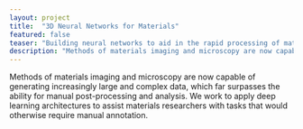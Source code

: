 ```yaml
---
layout: project
title:  "3D Neural Networks for Materials"
featured: false
teaser: "Building neural networks to aid in the rapid processing of materials images."
description: "Methods of materials imaging and microscopy are now capable of generating increasingly large and complex data, which far surpasses the ability for manual post-processing and analysis. We work to apply deep learning architectures to assist materials researchers with tasks that would otherwise require manual annotation."
---
```


Methods of materials imaging and microscopy are now capable of generating increasingly large and complex data, which far surpasses the ability for manual post-processing and analysis. We work to apply deep learning architectures to assist materials researchers with tasks that would otherwise require manual annotation.
